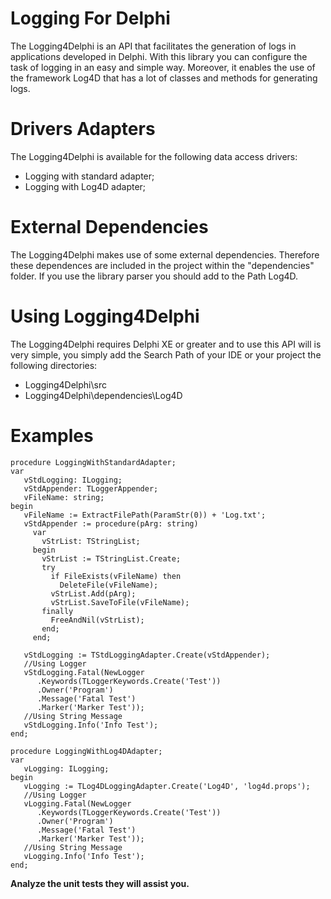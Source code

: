 Logging For Delphi
==============

The Logging4Delphi is an API that facilitates the generation of logs in applications developed in Delphi. With this library you can configure the task of logging in an easy and simple way. Moreover, it enables the use of the framework Log4D that has a lot of classes and methods for generating logs.

Drivers Adapters
=================

The Logging4Delphi is available for the following data access drivers:

- Logging with standard adapter;
- Logging with Log4D adapter;

External Dependencies
=====================

The Logging4Delphi makes use of some external dependencies. Therefore these dependences are included in the project within the "dependencies" folder. If you use the library parser you should add to the Path Log4D.

Using Logging4Delphi
====================

The Logging4Delphi requires Delphi XE or greater and to use this API will is very simple, you simply add the Search Path of your IDE or your project the following directories:

- Logging4Delphi\src
- Logging4Delphi\dependencies\Log4D

Examples
===========

    procedure LoggingWithStandardAdapter;
    var
       vStdLogging: ILogging;
       vStdAppender: TLoggerAppender;
       vFileName: string;
    begin
       vFileName := ExtractFilePath(ParamStr(0)) + 'Log.txt';
       vStdAppender := procedure(pArg: string)
         var
           vStrList: TStringList;
         begin
           vStrList := TStringList.Create;
           try
             if FileExists(vFileName) then
               DeleteFile(vFileName);
             vStrList.Add(pArg);
             vStrList.SaveToFile(vFileName);
           finally
             FreeAndNil(vStrList);
           end;
         end;
    
       vStdLogging := TStdLoggingAdapter.Create(vStdAppender);
       //Using Logger
       vStdLogging.Fatal(NewLogger
          .Keywords(TLoggerKeywords.Create('Test'))
          .Owner('Program')
          .Message('Fatal Test')
          .Marker('Marker Test'));
       //Using String Message
       vStdLogging.Info('Info Test');
    end;

    procedure LoggingWithLog4DAdapter;
    var
       vLogging: ILogging;
    begin
       vLogging := TLog4DLoggingAdapter.Create('Log4D', 'log4d.props');
       //Using Logger
       vLogging.Fatal(NewLogger
          .Keywords(TLoggerKeywords.Create('Test'))
          .Owner('Program')
          .Message('Fatal Test')
          .Marker('Marker Test'));
       //Using String Message
       vLogging.Info('Info Test');
    end;
    
**Analyze the unit tests they will assist you.**